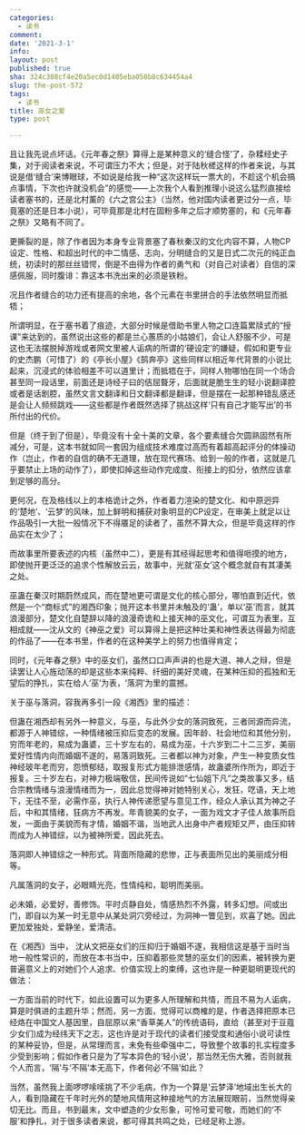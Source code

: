 ```yaml
---
categories:
  - 读书
comment: 
date: '2021-3-1'
info: 
layout: post
published: true
sha: 324c308cf4e20a5ec0d1405eba050b8c634454a4
slug: the-post-572
tags:
  - 读书
title: 巫女之爱
type: post

---
```

且让我先说点坏话。《元年春之祭》算得上是某种意义的‘缝合怪’了，杂糅经史子集，对于阅读者来说，不可谓压力不大；但是，对于陆秋槎这样的作者来说，与其说是借‘缝合’来博眼球，不如说是给我一种“这次这样玩一票大的，不趁这个机会搞点事情，下次也许就没机会”的感觉——上次我个人看到推理小说这么猛烈直接给读者塞书的，还是北村薰的《六之宫公主》（当然，他对国内读者更过分一点，毕竟塞的还是日本小说），可毕竟那是北村在固粉多年之后才顺势塞的，和《元年春之祭》又略有不同了。

更撕裂的是，除了作者因为本身专业背景塞了春秋秦汉的文化内容不算，人物CP设定、性格、和超出时代的中二情感、志向，分明缝合的又是日式二次元的纯正血统，初读时的那丝丝错愕，倒是不由得为作者的勇气和（对自己对读者）自信的深感佩服，同时腹诽：靠这本书洗出来的必须是铁粉。

况且作者缝合的功力还有提高的余地，各个元素在书里拼合的手法依然明显而抵牾；

所谓明显，在于塞书着了痕迹，大部分时候是借助书里人物之口连篇累牍式的“授课”来达到的，虽然说出这些的都是兰心蕙质的小姑娘们，会让人舒服不少，可是这也无法摆脱掉游戏或者网文里被人诟病的所谓的‘硬设定’的嫌疑，假如和更专业的史杰鹏（可惜了）的《亭长小屋》《鹄奔亭》这些同样以相近年代背景的小说比起来，沉浸式的体验相差不可以道里计；而抵牾在于，同样人物哪怕在同一个场合甚至同一段话里，前面还是诗经子曰的佶屈聱牙，后面就是脆生生的轻小说翻译腔或者是话剧腔，虽然文言文翻译和日文翻译都是翻译，但是摆在一起那种错乱感还是会让人频频跳戏——这些都是作者既然选择了挑战这样‘只有自己才能写出’的书所付出的代价。

但是（终于到了但是），毕竟没有十全十美的文章，各个要素缝合欠圆熟固然有所减分，可是，这本书就如同一套因为组成技术难度过高而有着超高起评分的体操动作（岂止，作者的自信的确不无道理，放在现代赛场、给到一般的作者，这就是几乎要禁止上场的动作了），即使扣掉这些动作完成度、衔接上的扣分，依然应该拿到足够的高分。

更何况，在及格线以上的本格诡计之外，作者着力渲染的楚文化、和中原迥异的‘楚地’、‘云梦’的风味，加上鲜明和捕获对象明显的CP设定，在审美上就足以让作品吸引一大批一般情况下不得餍足的读者了，虽然不算大众，但是毕竟这样的作品实在太少了；

而故事里所要表述的内核（虽然中二），更是有其经得起思考和值得咂摸的地方，即使抛开更泛泛的追求个性解放云云，故事中，光就‘巫女’这个概念就自有其凄美之处。

巫蛊在秦汉时期蔚然成风，而在楚地更可谓是文化的核心部分，哪怕直到近代，依然是一个“商标式”的湘西印象；抛开这本书里并未触及的‘蛊’，单以‘巫’而言，就其浪漫部分，楚文化自楚辞以降的浪漫奇诡和上接天神的巫文化，可谓互为表里，互相成就——沈从文的《神巫之爱》可以算得上是把这种壮美和神性表达得最为彻底的作品了——在本书里，作者的在这种美学上的努力也值得肯定；

同时，《元年春之祭》中的巫女们，虽然口口声声讲的也是大道、神人之辩，但是读罢让人心旌动荡的却是这些本来纯粹、纤细的美好灵魂，在某种压抑的孤独和无望后的挣扎，实在给人‘巫’为表，‘落洞’为里的震撼。

关于巫与落洞，容我再多引一段《湘西》里的描述：
> 
但蛊在湘西却有另外一种意义，与巫，与此外少女的落洞致死，三者同源而异流，都源于人神错综，一种情绪被压抑后变态的发展。因年龄、社会地位和其他分别，穷而年老的，易成为蛊婆，三十岁左右的，易成为巫，十六岁到二十二三岁，美丽爱好性情内向而婚姻不遂的，易落洞致死。三者都以神为对象，产生一种变质女性神经玻年老而穷，怨愤郁结，取报复形式方能排泄感情，故蛊婆所作所为，即近于报复。三十岁左右，对神力极端敬信，民间传说如“七仙姐下凡”之类故事又多，结合宗教情绪与浪漫情绪而为一，因此总觉得神对她特别关心，发狂，呓语，天上地下，无往不至，必需作巫，执行人神传递愿望与意见工作，经众人承认其为神之子后，中和其情绪，狂病方不再发。年青貌美的女子，一面为戏文才子佳人故事所启发，一面由于美貌而有才情，婚姻不谐，当地武人出身中产者规矩又严，由压抑转而成为人神错综，以为被神所爱，因此死去。

> 
落洞即人神错综之一种形式。背面所隐藏的悲惨，正与表面所见出的美丽成分相等。  
>
凡属落洞的女子，必眼睛光亮，性情纯和，聪明而美丽。
>
必未婚，必爱好，善修饰。平时贞静自处，情感热烈不外露，转多幻想。间或出门，即自以为某一时无意中从某处洞穴旁经过，为洞神一瞥见到，欢喜了她。因此更加爱独处，爱静坐，爱清洁。


在《湘西》当中， 沈从文把巫女们的压抑归于婚姻不遂，我相信这是基于当时当地一般性常识的，而放在本书当中，压抑着那些灵慧的巫女们的因素，被转换为更普遍意义上的对她们个人追求、价值实现上的束缚，这也许是一种更聪明更现代的做法：

一方面当前的时代下，如此设置可以为更多人所理解和共情，而且不易为人诟病，算是时俱进的主题升华；然而，另一方面，觉得可以商榷的是，作者选择把原本已经烙在中国文人基因里，自屈原以来“香草美人”的传统语码，直给（甚至对于豆蔻少女们)成为经纬天下之志，这也许是对于现代的读者们接受度和通俗小说可读性的某种妥协，但是，从常理而言，未免有些牵强中二，导致整个故事的扎实程度多少受到影响；假如作者只是为了写本异色的‘轻小说’，那当然无伤大雅，否则就我个人而言，‘隔’与‘不隔’本无高下，作者何必‘不隔’如此？

当然，虽然我上面啰啰嗦嗦挑了不少毛病，作为一个算是‘云梦泽’地域出生长大的人，看到隐藏在千年时光外的楚地风情用这种接地气的方法展现眼前，当然觉得亲切无比。而且，书到最末，文中塑造的少女形象，可怜可爱可敬，而她们的‘不服’和挣扎，对于很多读者来说，都可得其共鸣之处，已经足称上游。






